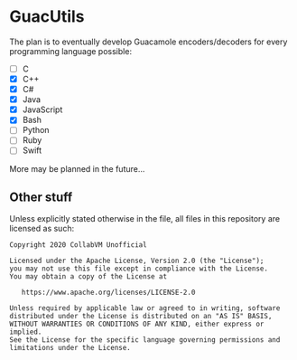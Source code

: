 # GuacUtils
The plan is to eventually develop Guacamole encoders/decoders for every programming language possible:
- [ ] C
- [x] C++
- [x] C#
- [x] Java
- [x] JavaScript
- [x] Bash
- [ ] Python
- [ ] Ruby
- [ ] Swift

More may be planned in the future...

## Other stuff

Unless explicitly stated otherwise in the file, all files in this repository are licensed as such:
```
Copyright 2020 CollabVM Unofficial

Licensed under the Apache License, Version 2.0 (the "License");
you may not use this file except in compliance with the License.
You may obtain a copy of the License at

   https://www.apache.org/licenses/LICENSE-2.0

Unless required by applicable law or agreed to in writing, software
distributed under the License is distributed on an "AS IS" BASIS,
WITHOUT WARRANTIES OR CONDITIONS OF ANY KIND, either express or implied.
See the License for the specific language governing permissions and
limitations under the License.
```
